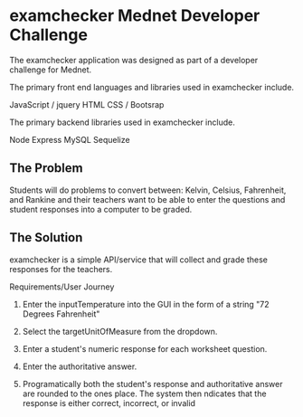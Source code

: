 # examchecker Mednet Developer Challenge

The examchecker application was designed as part of a developer challenge for Mednet.

The primary front end languages and libraries used in examchecker include.

JavaScript / jquery
HTML 
CSS / Bootsrap

The primary backend libraries used in examchecker include.

Node
Express
MySQL
Sequelize


## The Problem

Students will do problems to convert between: Kelvin, Celsius, Fahrenheit, and Rankine and their teachers want to be able to enter the questions and student responses into a computer to be graded.

## The Solution

examchecker is a simple API/service that will collect and grade these responses for the teachers.

Requirements/User Journey

1. Enter the inputTemperature into the GUI in the form of a string "72 Degrees Fahrenheit"

2. Select the targetUnitOfMeasure from the dropdown. 

3.	Enter a student's numeric response for each worksheet question.

4.	Enter the authoritative answer.

5. Programatically both the student's response and authoritative answer are rounded to the ones place. The system then ndicates that the response is either correct, incorrect, or invalid



